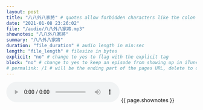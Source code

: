 ```yaml
---
layout: post
title: "八八外八家將" # quotes allow forbidden characters like the colon
date: "2021-01-08 23:26:02"
file: "/audio/八八外八家將.mp3"
shownotes: "八八外八家將"
summary: "八八外八家將"
duration: "file_duration" # audio length in min:sec
length: "file_length" # filesize in bytes
explicit: "no" # change to yes to flag with the explicit tag
block: "no" # change to yes to keep an episode from showing up in iTunes
# permalink: /1 # will be the ending part of the pages URL, delete to default to the title
---
```


<audio controls>
<source src="{{site.url}}{{site.baseurl}}{{ page.file }}" type="audio/x-mp3">
Your browser does not support the audio element.
</audio>
{{ page.shownotes }}
